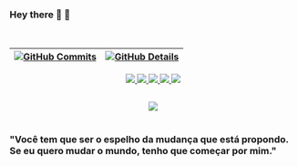   ### Hey there 👋 🚀
<br />
  
 | [![GitHub Commits](http://github-profile-summary-cards.vercel.app/api/cards/productive-time?username=joaoMiraya&theme=dracula&utcOffset=-3)](https://github.com/vn7n24fzkq/github-profile-summary-cards) | [![GitHub Details](http://github-profile-summary-cards.vercel.app/api/cards/profile-details?username=joaoMiraya&theme=dracula)](https://github.com/vn7n24fzkq/github-profile-summary-cards) |  
 | ----------- | ----------- |


 
<div align="center" >
  <a href="https://skillicons.dev">
    <img src="https://skillicons.dev/icons?i=aws,gcp,azure,terraform,docker,kubernetes&perline=3" />
  </a>
  <a href="https://skillicons.dev">
    <img src="https://skillicons.dev/icons?i=cs,dotnet,typescript,javascript,nodejs,express,sequelize,php&perline=4" />
  </a>
  <a href="https://skillicons.dev">
    <img src="https://skillicons.dev/icons?i=mysql,postgres,sqlite,redis&perline=2" />
  </a>
  <a href="https://skillicons.dev">
    <img src="https://skillicons.dev/icons?i=react,solidjs,vite,redux,tailwind,saas&perline=3" />
  </a>
  <a href="https://skillicons.dev">
    <img src="https://skillicons.dev/icons?i=git,vscode,cloudflare,figma,jenkins,github,linux,postman&perline=4" />
  </a>
</div>

 
##
   <div align="center" >
     <img src="https://github-profile-trophy.vercel.app/?username=joaoMiraya&row=1&column=6&theme=dracula&margin-w=15&margin-h=15"/>
  </div>
  
 <br />

### "Você tem que ser o espelho da mudança que está propondo. Se eu quero mudar o mundo, tenho que começar por mim."
